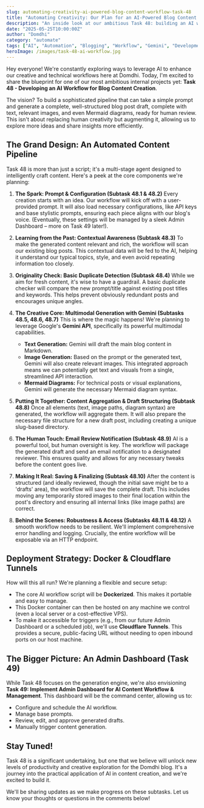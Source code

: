 ```yaml
---
slug: automating-creativity-ai-powered-blog-content-workflow-task-48
title: "Automating Creativity: Our Plan for an AI-Powered Blog Content Workflow (Task 48)"
description: "An inside look at our ambitious Task 48: building an AI workflow to generate blog posts, from prompt to draft, using Gemini, Docker, and more!"
date: "2025-05-25T10:00:00Z"
author: "Domdhi"
category: "automate"
tags: ["AI", "Automation", "Blogging", "Workflow", "Gemini", "Development Update", "Project Update", "TaskMaster"]
heroImage: /images/task-48-ai-workflow.jpg
---
```


Hey everyone! We're constantly exploring ways to leverage AI to enhance our creative and technical workflows here at Domdhi. Today, I'm excited to share the blueprint for one of our most ambitious internal projects yet: **Task 48 - Developing an AI Workflow for Blog Content Creation**.

The vision? To build a sophisticated pipeline that can take a simple prompt and generate a complete, well-structured blog post draft, complete with text, relevant images, and even Mermaid diagrams, ready for human review. This isn't about replacing human creativity but augmenting it, allowing us to explore more ideas and share insights more efficiently.

## The Grand Design: An Automated Content Pipeline

Task 48 is more than just a script; it's a multi-stage agent designed to intelligently craft content. Here's a peek at the core components we're planning:

1.  **The Spark: Prompt & Configuration (Subtask 48.1 & 48.2)**
    Every creation starts with an idea. Our workflow will kick off with a user-provided prompt. It will also load necessary configurations, like API keys and base stylistic prompts, ensuring each piece aligns with our blog's voice. (Eventually, these settings will be managed by a sleek Admin Dashboard – more on Task 49 later!).

2.  **Learning from the Past: Contextual Awareness (Subtask 48.3)**
    To make the generated content relevant and rich, the workflow will scan our existing blog posts. This contextual data will be fed to the AI, helping it understand our typical topics, style, and even avoid repeating information too closely.

3.  **Originality Check: Basic Duplicate Detection (Subtask 48.4)**
    While we aim for fresh content, it's wise to have a guardrail. A basic duplicate checker will compare the new prompt/title against existing post titles and keywords. This helps prevent obviously redundant posts and encourages unique angles.

4.  **The Creative Core: Multimodal Generation with Gemini (Subtasks 48.5, 48.6, 48.7)**
    This is where the magic happens! We're planning to leverage Google's **Gemini API**, specifically its powerful multimodal capabilities.
    *   **Text Generation:** Gemini will draft the main blog content in Markdown.
    *   **Image Generation:** Based on the prompt or the generated text, Gemini will also create relevant images. This integrated approach means we can potentially get text and visuals from a single, streamlined API interaction.
    *   **Mermaid Diagrams:** For technical posts or visual explanations, Gemini will generate the necessary Mermaid diagram syntax.

5.  **Putting It Together: Content Aggregation & Draft Structuring (Subtask 48.8)**
    Once all elements (text, image paths, diagram syntax) are generated, the workflow will aggregate them. It will also prepare the necessary file structure for a new draft post, including creating a unique slug-based directory.

6.  **The Human Touch: Email Review Notification (Subtask 48.9)**
    AI is a powerful tool, but human oversight is key. The workflow will package the generated draft and send an email notification to a designated reviewer. This ensures quality and allows for any necessary tweaks before the content goes live.

7.  **Making It Real: Saving & Finalizing (Subtask 48.10)**
    After the content is structured (and ideally reviewed, though the initial save might be to a 'drafts' area), the workflow will save the complete draft. This includes moving any temporarily stored images to their final location within the post's directory and ensuring all internal links (like image paths) are correct.

8.  **Behind the Scenes: Robustness & Access (Subtasks 48.11 & 48.12)**
    A smooth workflow needs to be resilient. We'll implement comprehensive error handling and logging. Crucially, the entire workflow will be exposable via an HTTP endpoint.

## Deployment Strategy: Docker & Cloudflare Tunnels

How will this all run? We're planning a flexible and secure setup:
*   The core AI workflow script will be **Dockerized**. This makes it portable and easy to manage.
*   This Docker container can then be hosted on any machine we control (even a local server or a cost-effective VPS).
*   To make it accessible for triggers (e.g., from our future Admin Dashboard or a scheduled job), we'll use **Cloudflare Tunnels**. This provides a secure, public-facing URL without needing to open inbound ports on our host machine.

## The Bigger Picture: An Admin Dashboard (Task 49)

While Task 48 focuses on the generation engine, we're also envisioning **Task 49: Implement Admin Dashboard for AI Content Workflow & Management**. This dashboard will be the command center, allowing us to:
*   Configure and schedule the AI workflow.
*   Manage base prompts.
*   Review, edit, and approve generated drafts.
*   Manually trigger content generation.

## Stay Tuned!

Task 48 is a significant undertaking, but one that we believe will unlock new levels of productivity and creative exploration for the Domdhi blog. It's a journey into the practical application of AI in content creation, and we're excited to build it.

We'll be sharing updates as we make progress on these subtasks. Let us know your thoughts or questions in the comments below! 